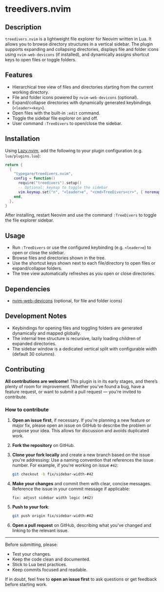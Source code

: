 # treedivers.nvim

## Description

`treedivers.nvim` is a lightweight file explorer for Neovim written in Lua. It
allows you to browse directory structures in a vertical sidebar. The plugin
supports expanding and collapsing directories, displays file and folder icons
using `nvim-web-devicons` (if installed), and dynamically assigns shortcut keys
to open files or toggle folders.


## Features

* Hierarchical tree view of files and directories starting from the current working directory.
* File and folder icons powered by `nvim-web-devicons` (optional).
* Expand/collapse directories with dynamically generated keybindings (`<leader><key>`).
* Open files with the built-in `:edit` command.
* Toggle the sidebar file explorer on and off.
* User command `:TreeDivers` to open/close the sidebar.


## Installation

Using [Lazy.nvim](https://github.com/folke/lazy.nvim), add the following to your plugin configuration (e.g. `lua/plugins.lua`):

```lua
return {
  {
    "typegaro/treedivers.nvim",
    config = function()
      require("treedivers").setup()
      -- Optional: keymap to toggle the sidebar
      vim.keymap.set("n", "<leader>e", "<cmd>TreeDivers<cr>", { noremap = true, silent = true })
    end,
  },
}
```

After installing, restart Neovim and use the command `:TreeDivers` to toggle the file explorer sidebar.


## Usage

* Run `:TreeDivers` or use the configured keybinding (e.g. `<leader>e`) to open or close the sidebar.
* Browse files and directories shown in the tree.
* Use the shortcut keys shown next to each file/directory to open files or expand/collapse folders.
* The tree view automatically refreshes as you open or close directories.


## Dependencies

* [nvim-web-devicons](https://github.com/nvim-tree/nvim-web-devicons) (optional, for file and folder icons)


## Development Notes

* Keybindings for opening files and toggling folders are generated dynamically and mapped globally.
* The internal tree structure is recursive, lazily loading children of expanded directories.
* The sidebar window is a dedicated vertical split with configurable width (default 30 columns).



## Contributing

**All contributions are welcome!**
This plugin is in its early stages, and there’s plenty of room for improvement. Whether you’ve found a bug, have a feature request, or want to submit a pull request — you're invited to contribute.

### How to contribute

1. **Open an issue first**, if necessary.
   If you're planning a new feature or major fix, please open an issue on GitHub to describe the problem or propose your idea. This allows for discussion and avoids duplicated work.

2. **Fork the repository** on GitHub.

3. **Clone your fork locally** and create a new branch based on the issue you're addressing:
   Use a naming convention that references the issue number. For example, if you're working on issue `#42`:

   ```bash
   git checkout -b fix/sidebar-width-#42
   ```

4. **Make your changes** and commit them with clear, concise messages. Reference the issue in your commit message if applicable:

   ```
   fix: adjust sidebar width logic (#42)
   ```

5. **Push to your fork**:

   ```bash
   git push origin fix/sidebar-width-#42
   ```

6. **Open a pull request** on GitHub, describing what you've changed and linking to the relevant issue.

---

Before submitting, please:

* Test your changes.
* Keep the code clean and documented.
* Stick to Lua best practices.
* Keep commits focused and readable.

If in doubt, feel free to **open an issue first** to ask questions or get feedback before starting work.
